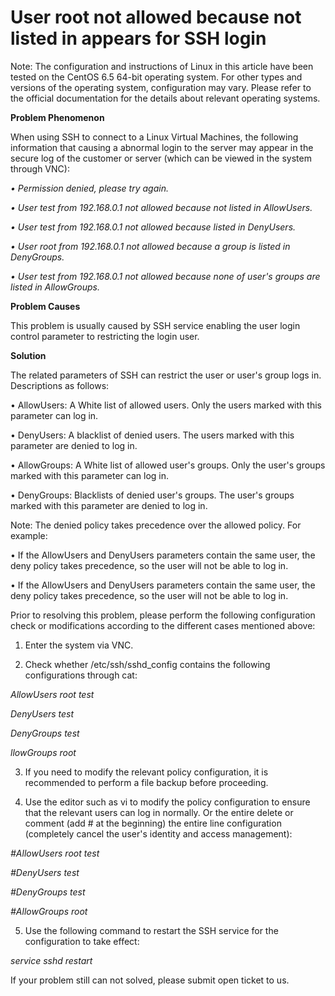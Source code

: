 # User root not allowed because not listed in appears for SSH login




Note: The configuration and instructions of Linux in this article have been tested on the CentOS 6.5 64-bit operating system. For other types and versions of the operating system, configuration may vary. Please refer to the official documentation for the details about relevant operating systems.



**Problem Phenomenon**


When using SSH to connect to a Linux Virtual Machines, the following information that causing a abnormal login to the server may appear in the secure log of the customer or server (which can be viewed in the system through VNC):

*• Permission denied, please try again.*

*• User test from 192.168.0.1 not allowed because not listed in AllowUsers.*

*• User test from 192.168.0.1 not allowed because listed in DenyUsers.*

*• User root from 192.168.0.1 not allowed because a group is listed in DenyGroups.*

*• User test from 192.168.0.1 not allowed because none of user's groups are listed in AllowGroups.*




**Problem Causes**

This problem is usually caused by SSH service enabling the user login control parameter to restricting the login user.




**Solution**

The related parameters of SSH can restrict the user or user's group logs in. Descriptions as follows:

• AllowUsers: A White list of allowed users. Only the users marked with this parameter can log in.

• DenyUsers: A blacklist of denied users. The users marked with this parameter are denied to log in.

• AllowGroups: A White list of allowed user's groups. Only the user's groups marked with this parameter can log in.

• DenyGroups: Blacklists of denied user's groups. The user's groups marked with this parameter are denied to log in.



Note: The denied policy takes precedence over the allowed policy. For example:

• If the AllowUsers and DenyUsers parameters contain the same user, the deny policy takes precedence, so the user will not be able to log in.

• If the AllowUsers and DenyUsers parameters contain the same user, the deny policy takes precedence, so the user will not be able to log in.



Prior to resolving this problem, please perform the following configuration check or modifications according to the different cases mentioned above:

1. Enter the system via VNC.

2. Check whether /etc/ssh/sshd_config contains the following configurations through cat:


*AllowUsers root test*

*DenyUsers test*

*DenyGroups test*

*llowGroups root*

3. If you need to modify the relevant policy configuration, it is recommended to perform a file backup before proceeding.

4. Use the editor such as vi to modify the policy configuration to ensure that the relevant users can log in normally. Or the entire delete or comment (add # at the beginning) the entire line configuration (completely cancel the user's identity and access management):


*#AllowUsers root test*

*#DenyUsers test*

*#DenyGroups test*

*#AllowGroups root*

5. Use the following command to restart the SSH service for the configuration to take effect:


*service sshd restart*


If your problem still can not solved, please submit open ticket to us.
